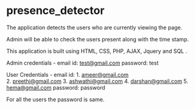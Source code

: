 # presence_detector

The application detects the users who are currently viewing the page.

Admin will be able to check the users present along with the time stamp.

This application is built using HTML, CSS, PHP, AJAX, Jquery and SQL .

Admin credentials - email id: test@gmail.com
                    password: test
                         
User Credentials -  email id: 1. ameer@gmail.com                       
                              2. preethi@gmail.com
                              3. ashwathi@gmail.com
                              4. darshan@gmail.com
                              5. hema@gmail.com
                    password: password

For all the users the password is same.
